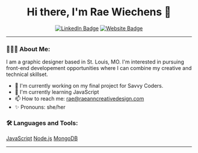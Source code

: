 <h1 align="center">Hi there, I'm Rae Wiechens 👋</h1>

<p align="center">
  <a href="https://www.linkedin.com/in/rae-wiechens-12113615b/"><img src="https://img.shields.io/badge/LinkedIn-orange?style=flat-square&logo=linkedin" alt="LinkedIn Badge"/></a>
  <a href="https://www.raewiechens.com/"><img src="https://img.shields.io/badge/Website-pink?style=flat-square" alt="Website Badge"/></a>
</p>

---

### 👩🏻‍💻 About Me:
I am a graphic designer based in St. Louis, MO. I'm interested in pursuing front-end developement opportunities where I can combine my creative and technical skillset.

- 📑 I'm currently working on my final project for Savvy Coders.
- 🌱 I'm currently learning JavaScript 
- 📫 How to reach me: rae@raeanncreativedesign.com
- ✨ Pronouns: she/her

### 🛠️ Languages and Tools:

[JavaScript](https://img.shields.io/badge/-JavaScript-black?style=flat-square&logo=javascript)
[Node.js](https://img.shields.io/badge/-Node.js-black?style=flat-square&logo=node.js)
[MongoDB](https://img.shields.io/badge/-MongoDB-black?style=flat-square&logo=mongodb)
<!-- Add or remove languages and tools as per your skills -->

---
